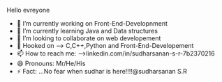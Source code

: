 Hello evreyone

- 🔭 I’m currently working on Front-End-Developnment
- 🌱 I’m currently learning Java and Data structures
- 👯 I’m looking to collaborate on web developement
- 💬 Hooked on --> C,C++,Python and Front-End-Developement
- 📫 How to reach me: -->linkedin.com/in/sudharsanan-s-r-7b2370216
- 😄 Pronouns: Mr/He/His
- ⚡ Fact: ...No fear when sudhar is here!!!!@sudharsanan S.R

